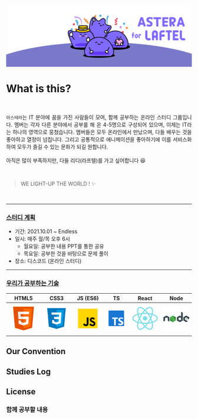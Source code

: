 ![Astera Online Study](./images/intro.jpg)

# What is this?

<br>

<p align="justify">
<code>아스테라</code>는 IT 분야에 꿈을 가진 사람들이 모여, 함께 공부하는 온라인 스터디 그룹입니다. 멤버는 각자 다른 분야에서 공부를 해 온 4-5명으로 구성되어 있으며, 이제는 IT라는 하나의 영역으로 뭉쳤습니다. 멤버들은 모두 온라인에서 만났으며, 다들 배우는 것을 좋아하고 열정이 넘칩니다. 그리고 공통적으로 애니메이션을 좋아하기에 이를 서비스화 하여 모두가 즐길 수 있는 문화가 되길 원합니다.
<br><br>
아직은 많이 부족하지만, 다들 리디(라프텔)를 가고 싶어합니다 😆
</p>

<br>

> WE LIGHT-UP THE WORLD ! ✨

<br>

---

### [스터디 계획](#)

- 기간: 2021.10.01 ~ Endless
- 일시: 매주 월/목 오후 6시
  - 월요일: 공부한 내용 PPT를 통한 공유
  - 목요일: 공부한 것을 바탕으로 문제 풀이
- 장소: 디스코드 (온라인 스터디)

---

### [우리가 공부하는 기술](#)

|  HTML5  |  CSS3  |   JS (ES6)    |      TS       |  React   |  Node   |
| :-----: | :----: | :-----------: | :-----------: | :------: | :-----: |
| ![html] | ![css] | ![javascript] | ![typescript] | ![react] | ![node] |

## Our Convention

## Studies Log

## License

### 함께 공부할 내용

<!-- References -->

[html]: ./images/stacks/html.svg
[css]: ./images/stacks/css.svg
[javascript]: ./images/stacks/javascript.svg
[typescript]: ./images/stacks/typescript.svg
[node]: ./images/stacks/node.svg
[react]: ./images/stacks/react.svg
[react-native]: ./images/stacks/react-native.svg
[nextjs]: ./images/stacks/nextjs.svg
[notion]: ./images/stacks/notion.svg
[figma]: ./images/stacks/figma.svg

